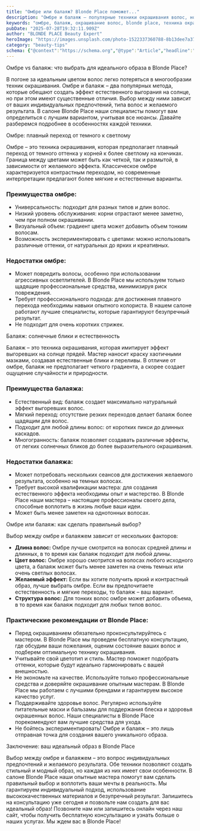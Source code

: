 ```yaml
---
title: "Омбре или балаяж? Blonde Place поможет..."
description: "Омбре и балаяж – популярные техники окрашивания волос, но в чем разница?  Blonde Place разбирает все нюансы: особенности, кому подходит,  стойкость цвета, ух..."
keywords: "омбре, балаяж, окрашивание волос, blonde place, техника окрашивания,  светлые волосы,  блондинка"
pubDate: "2025-07-28T19:32:11.909Z"
author: "BLONDE PLACE Beauty Expert"
heroImage: "https://images.unsplash.com/photo-1522337360788-8b13dee7a37e?q=80&w=2069&auto=format&fit=crop"
category: "beauty-tips"
schema: {"@context":"https://schema.org","@type":"Article","headline":"Омбре или балаяж? Blonde Place поможет выбрать!","description":"Омбре и балаяж – популярные техники окрашивания волос, но в чем разница?  Blonde Place разбирает все нюансы: особенности, кому подходит,  стойкость цвета, уход и цена.  Узнайте, какой вариант идеально подчеркнет вашу красоту и сэкономит ваше время и деньги.  Профессиональные советы и фото до и после помогут вам сделать правильный выбор. Запишитесь на консультацию в Blonde Place и воплотите мечту о красивых волосах в реальность!","image":"https://images.unsplash.com/photo-1560448204-e02f11c3d0e2?q=80&w=2070&auto=format&fit=crop","author":{"@type":"Organization","name":"BLONDE PLACE","url":"https://blondeplace.ru"},"publisher":{"@type":"Organization","name":"BLONDE PLACE","logo":{"@type":"ImageObject","url":"https://blondeplace.ru/logo.png"}},"datePublished":"2025-07-28T19:32:11.909Z","dateModified":"2025-07-28T19:32:11.909Z","mainEntityOfPage":{"@type":"WebPage","@id":"https://blondeplace.netlify.app/blog/vs/"}}
---
```



Омбре vs балаяж: что выбрать для идеального образа в Blonde Place?

В погоне за идеальным цветом волос легко потеряться в многообразии техник окрашивания.  Омбре и балаяж – два популярных метода, которые обещают создать эффект естественного выгорания на солнце, но при этом имеют существенные отличия.  Выбор между ними зависит от ваших индивидуальных предпочтений, типа волос и желаемого результата.  В салоне Blonde Place наши специалисты помогут вам определиться с лучшим вариантом, учитывая все нюансы. Давайте разберемся подробнее в особенностях каждой техники.

Омбре: плавный переход от темного к светлому

Омбре – это техника окрашивания, которая предполагает плавный переход от темного оттенка у корней к более светлому на кончиках.  Граница между цветами может быть как четкой, так и размытой, в зависимости от желаемого эффекта.  Классическое омбре характеризуется контрастным переходом,  но современные интерпретации предлагают более мягкие и естественные варианты.

<h3>Преимущества омбре:</h3>

* Универсальность: подходит для разных типов и длин волос.
* Низкий уровень обслуживания: корни отрастают менее заметно, чем при полном окрашивании.
* Визуальный объем:  градиент цвета может добавить объем тонким волосам.
* Возможность экспериментировать с цветами:  можно использовать различные оттенки, от натуральных до ярких и креативных.

<h3>Недостатки омбре:</h3>

* Может повредить волосы, особенно при использовании агрессивных осветлителей.  В Blonde Place мы используем только щадящие профессиональные средства, минимизируя риск повреждения.
* Требует профессионального подхода:  для достижения плавного перехода необходимы навыки опытного колориста.  В нашем салоне работают лучшие специалисты, которые гарантируют безупречный результат.
* Не подходит для очень коротких стрижек.


Балаяж: солнечные блики и естественность

Балаяж – это техника окрашивания, которая имитирует эффект выгоревших на солнце прядей.  Мастер наносит краску хаотичными мазками, создавая естественные блики и переливы.  В отличие от омбре, балаяж не предполагает четкого градиента, а скорее создает ощущение случайности и природности.

<h3>Преимущества балаяжа:</h3>

* Естественный вид:  балаяж создает максимально натуральный эффект выгоревших волос.
* Мягкий переход:  отсутствие резких переходов делает балаяж более щадящим для волос.
* Подходит для любой длины волос:  от коротких пикси до длинных каскадов.
* Многогранность:  балаяж позволяет создавать различные эффекты, от легких солнечных бликов до более выразительного окрашивания.

<h3>Недостатки балаяжа:</h3>

* Может потребовать нескольких сеансов для достижения желаемого результата, особенно на темных волосах.
* Требует высокой квалификации мастера:  для создания естественного эффекта необходимы опыт и мастерство.  В Blonde Place наши мастера – настоящие профессионалы своего дела, способные воплотить в жизнь любые ваши идеи.
* Может быть менее заметен на однотонных волосах.


Омбре или балаяж: как сделать правильный выбор?

Выбор между омбре и балаяжем зависит от нескольких факторов:

* **Длина волос:** Омбре лучше смотрится на волосах средней длины и длинных, в то время как балаяж подходит для любой длины.
* **Цвет волос:**  Омбре хорошо смотрится на волосах любого исходного цвета, а балаяж может быть менее заметен на очень темных или очень светлых волосах.
* **Желаемый эффект:**  Если вы хотите получить яркий и контрастный образ, лучше выбрать омбре.  Если вы предпочитаете естественность и мягкие переходы, то балаяж – ваш вариант.
* **Структура волос:**  Для тонких волос омбре может добавить объема, в то время как балаяж подходит для любых типов волос.

<h3>Практические рекомендации от Blonde Place:</h3>

* Перед окрашиванием обязательно проконсультируйтесь с мастером.  В Blonde Place мы проведем бесплатную консультацию, где обсудим ваши пожелания, оценим состояние ваших волос и подберем оптимальную технику окрашивания.
* Учитывайте свой цветотип и стиль.  Мастер поможет подобрать оттенки, которые будут идеально гармонировать с вашей внешностью.
* Не экономьте на качестве.  Используйте только профессиональные средства и доверяйте окрашивание опытным мастерам.  В Blonde Place мы работаем с лучшими брендами и гарантируем высокое качество услуг.
*  Поддерживайте здоровье волос.  Регулярно используйте питательные маски и бальзамы для поддержания блеска и здоровья окрашенных волос.  Наши специалисты в Blonde Place порекомендуют вам лучшие средства для ухода.
* Не бойтесь экспериментировать!  Омбре и балаяж – это лишь отправная точка для создания вашего уникального образа.


Заключение: ваш идеальный образ в Blonde Place

Выбор между омбре и балаяжем – это вопрос индивидуальных предпочтений и желаемого результата.  Обе техники позволяют создать стильный и модный образ, но каждая из них имеет свои особенности.  В салоне Blonde Place наши опытные мастера помогут вам сделать правильный выбор и воплотить ваши мечты в реальность.  Мы гарантируем индивидуальный подход, использование высококачественных материалов и безупречный результат.  Запишитесь на консультацию уже сегодня и позвольте нам создать для вас идеальный образ!  Позвоните нам или запишитесь онлайн через наш сайт, чтобы получить бесплатную консультацию и узнать больше о наших услугах.  Мы ждем вас в Blonde Place!

